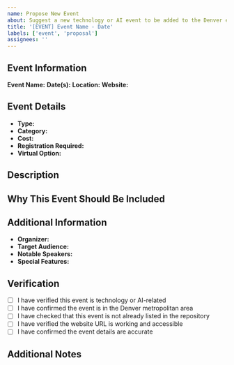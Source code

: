 ```yaml
---
name: Propose New Event
about: Suggest a new technology or AI event to be added to the Denver events list
title: '[EVENT] Event Name - Date'
labels: ['event', 'proposal']
assignees: ''
---
```


## Event Information

**Event Name:** <!-- Full name of the event -->
**Date(s):** <!-- Event date(s) -->
**Location:** <!-- Venue and address -->
**Website:** <!-- Official event website URL -->

## Event Details

- **Type:** <!-- Conference, Meetup, Workshop, etc. -->
- **Category:** <!-- AI, Technology, Security, DevOps, Startup, Education, etc. -->
- **Cost:** <!-- Free, Paid, or specific price -->
- **Registration Required:** <!-- Yes/No -->
- **Virtual Option:** <!-- Yes/No -->

## Description

<!-- Provide a brief description of the event, its focus, and why it's relevant to the Denver tech community -->

## Why This Event Should Be Included

<!-- Explain why this event is important for the Denver technology and AI community -->

## Additional Information

- **Organizer:** <!-- Who is organizing this event -->
- **Target Audience:** <!-- Who should attend -->
- **Notable Speakers:** <!-- Any notable speakers or presenters -->
- **Special Features:** <!-- Any unique aspects of the event -->

## Verification

- [ ] I have verified this event is technology or AI-related
- [ ] I have confirmed the event is in the Denver metropolitan area
- [ ] I have checked that this event is not already listed in the repository
- [ ] I have verified the website URL is working and accessible
- [ ] I have confirmed the event details are accurate

## Additional Notes

<!-- Any other relevant information about the event -->
